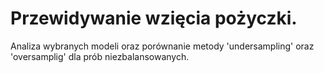 # Przewidywanie wzięcia pożyczki.

Analiza wybranych modeli oraz porównanie metody 'undersampling' oraz 'oversamplig' dla prób niezbalansowanych.

